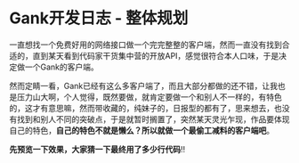 # Gank开发日志 - 整体规划

 一直想找一个免费好用的网络接口做一个完完整整的客户端，然而一直没有找到合适的，直到某天看到代码家干货集中营的开放API，感觉很符合本人口味，于是决定做一个Gank的客户端。

 然而定睛一看，Gank已经有这么多客户端了，而且大部分都做的还不错，让我也是压力山大啊，个人觉得，既然要做，就肯定要做一个和别人不一样的，有特色的，这才有意思嘛，然而带收藏的，纯妹子的，日报型的都有了，思来想去，也没有找到和别人不同的突破点，于是就暂时搁置了，突然某天灵光乍现，作品要体现自己的特色，**自己的特色不就是懒么？所以就做一个最偷工减料的客户端吧**。

**先预览一下效果，大家猜一下最终用了多少行代码**:bangbang:

